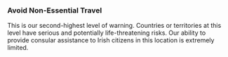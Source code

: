 ### Avoid Non-Essential Travel

This is our second-highest level of warning. Countries or territories at this level have serious and potentially life-threatening risks. Our ability to provide consular assistance to Irish citizens in this location is extremely limited.